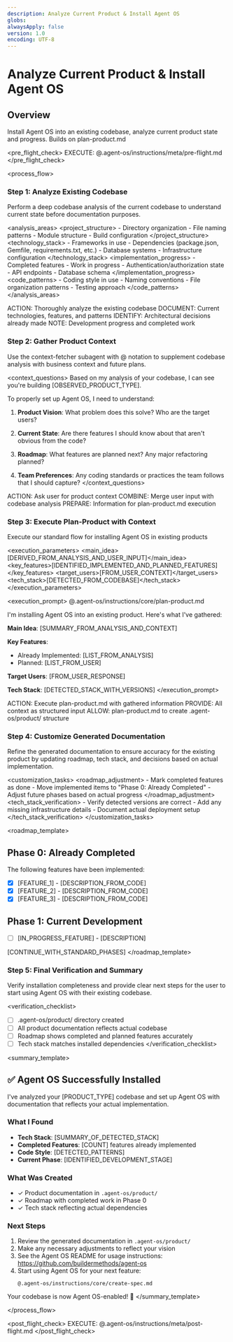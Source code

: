 ```yaml
---
description: Analyze Current Product & Install Agent OS
globs:
alwaysApply: false
version: 1.0
encoding: UTF-8
---
```


# Analyze Current Product & Install Agent OS

## Overview

Install Agent OS into an existing codebase, analyze current product state and
progress. Builds on plan-product.md

<pre_flight_check> EXECUTE: @.agent-os/instructions/meta/pre-flight.md
</pre_flight_check>

<process_flow>

<step number="1" name="analyze_existing_codebase">

### Step 1: Analyze Existing Codebase

Perform a deep codebase analysis of the current codebase to understand current
state before documentation purposes.

<analysis_areas> <project_structure> - Directory organization - File naming
patterns - Module structure - Build configuration </project_structure>
<technology_stack> - Frameworks in use - Dependencies (package.json, Gemfile,
requirements.txt, etc.) - Database systems - Infrastructure configuration
</technology_stack> <implementation_progress> - Completed features - Work in
progress - Authentication/authorization state - API endpoints - Database schema
</implementation_progress> <code_patterns> - Coding style in use - Naming
conventions - File organization patterns - Testing approach </code_patterns>
</analysis_areas>

<instructions>
  ACTION: Thoroughly analyze the existing codebase
  DOCUMENT: Current technologies, features, and patterns
  IDENTIFY: Architectural decisions already made
  NOTE: Development progress and completed work
</instructions>

</step>

<step number="2" subagent="context-fetcher" name="gather_product_context">

### Step 2: Gather Product Context

Use the context-fetcher subagent with @ notation to supplement codebase analysis with business
context and future plans.

<context_questions> Based on my analysis of your codebase, I can see you're
building [OBSERVED_PRODUCT_TYPE].

To properly set up Agent OS, I need to understand:

1. **Product Vision**: What problem does this solve? Who are the target users?

2. **Current State**: Are there features I should know about that aren't obvious
   from the code?

3. **Roadmap**: What features are planned next? Any major refactoring planned?

4. **Team Preferences**: Any coding standards or practices the team follows that
   I should capture? </context_questions>

<instructions>
  ACTION: Ask user for product context
  COMBINE: Merge user input with codebase analysis
  PREPARE: Information for plan-product.md execution
</instructions>

</step>

<step number="3" name="execute_plan_product">

### Step 3: Execute Plan-Product with Context

Execute our standard flow for installing Agent OS in existing products

<execution_parameters>
<main_idea>[DERIVED_FROM_ANALYSIS_AND_USER_INPUT]</main_idea>
<key_features>[IDENTIFIED_IMPLEMENTED_AND_PLANNED_FEATURES]</key_features>
<target_users>[FROM_USER_CONTEXT]</target_users>
<tech_stack>[DETECTED_FROM_CODEBASE]</tech_stack> </execution_parameters>

<execution_prompt> @.agent-os/instructions/core/plan-product.md

I'm installing Agent OS into an existing product. Here's what I've gathered:

**Main Idea**: [SUMMARY_FROM_ANALYSIS_AND_CONTEXT]

**Key Features**:

- Already Implemented: [LIST_FROM_ANALYSIS]
- Planned: [LIST_FROM_USER]

**Target Users**: [FROM_USER_RESPONSE]

**Tech Stack**: [DETECTED_STACK_WITH_VERSIONS] </execution_prompt>

<instructions>
  ACTION: Execute plan-product.md with gathered information
  PROVIDE: All context as structured input
  ALLOW: plan-product.md to create .agent-os/product/ structure
</instructions>

</step>

<step number="4" name="customize_generated_files">

### Step 4: Customize Generated Documentation

Refine the generated documentation to ensure accuracy for the existing product
by updating roadmap, tech stack, and decisions based on actual implementation.

<customization_tasks> <roadmap_adjustment> - Mark completed features as done -
Move implemented items to "Phase 0: Already Completed" - Adjust future phases
based on actual progress </roadmap_adjustment> <tech_stack_verification> -
Verify detected versions are correct - Add any missing infrastructure details -
Document actual deployment setup </tech_stack_verification>
</customization_tasks>

<roadmap_template>

## Phase 0: Already Completed

The following features have been implemented:

- [x] [FEATURE_1] - [DESCRIPTION_FROM_CODE]
- [x] [FEATURE_2] - [DESCRIPTION_FROM_CODE]
- [x] [FEATURE_3] - [DESCRIPTION_FROM_CODE]

## Phase 1: Current Development

- [ ] [IN_PROGRESS_FEATURE] - [DESCRIPTION]

[CONTINUE_WITH_STANDARD_PHASES] </roadmap_template>

</step>

<step number="5" name="final_verification">

### Step 5: Final Verification and Summary

Verify installation completeness and provide clear next steps for the user to
start using Agent OS with their existing codebase.

<verification_checklist>

- [ ] .agent-os/product/ directory created
- [ ] All product documentation reflects actual codebase
- [ ] Roadmap shows completed and planned features accurately
- [ ] Tech stack matches installed dependencies </verification_checklist>

<summary_template>

## ✅ Agent OS Successfully Installed

I've analyzed your [PRODUCT_TYPE] codebase and set up Agent OS with
documentation that reflects your actual implementation.

### What I Found

- **Tech Stack**: [SUMMARY_OF_DETECTED_STACK]
- **Completed Features**: [COUNT] features already implemented
- **Code Style**: [DETECTED_PATTERNS]
- **Current Phase**: [IDENTIFIED_DEVELOPMENT_STAGE]

### What Was Created

- ✓ Product documentation in `.agent-os/product/`
- ✓ Roadmap with completed work in Phase 0
- ✓ Tech stack reflecting actual dependencies

### Next Steps

1. Review the generated documentation in `.agent-os/product/`
2. Make any necessary adjustments to reflect your vision
3. See the Agent OS README for usage instructions:
   https://github.com/buildermethods/agent-os
4. Start using Agent OS for your next feature:
   ```
   @.agent-os/instructions/core/create-spec.md
   ```

Your codebase is now Agent OS-enabled! 🚀 </summary_template>

</step>

</process_flow>

<post_flight_check> EXECUTE: @.agent-os/instructions/meta/post-flight.md
</post_flight_check>
